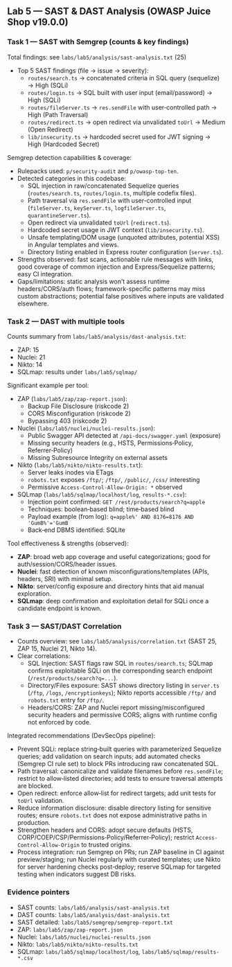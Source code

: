 ## Lab 5 — SAST & DAST Analysis (OWASP Juice Shop v19.0.0)

### Task 1 — SAST with Semgrep (counts & key findings)
Total findings: see `labs/lab5/analysis/sast-analysis.txt` (25)

- Top 5 SAST findings (file → issue → severity):
  - `routes/search.ts` → concatenated criteria in SQL query (sequelize) → High (SQLi)
  - `routes/login.ts` → SQL built with user input (email/password) → High (SQLi)
  - `routes/fileServer.ts` → `res.sendFile` with user‑controlled path → High (Path Traversal)
  - `routes/redirect.ts` → open redirect via unvalidated `toUrl` → Medium (Open Redirect)
  - `lib/insecurity.ts` → hardcoded secret used for JWT signing → High (Hardcoded Secret)

Semgrep detection capabilities & coverage:
- Rulepacks used: `p/security-audit` and `p/owasp-top-ten`.
- Detected categories in this codebase:
  - SQL injection in raw/concatenated Sequelize queries (`routes/search.ts`, `routes/login.ts`, multiple codefix files).
  - Path traversal via `res.sendFile` with user-controlled input (`fileServer.ts`, `keyServer.ts`, `logfileServer.ts`, `quarantineServer.ts`).
  - Open redirect via unvalidated `toUrl` (`redirect.ts`).
  - Hardcoded secret usage in JWT context (`lib/insecurity.ts`).
  - Unsafe templating/DOM usage (unquoted attributes, potential XSS) in Angular templates and views.
  - Directory listing enabled in Express router configuration (`server.ts`).
- Strengths observed: fast scans, actionable rule messages with links, good coverage of common injection and Express/Sequelize patterns; easy CI integration.
- Gaps/limitations: static analysis won’t assess runtime headers/CORS/auth flows; framework-specific patterns may miss custom abstractions; potential false positives where inputs are validated elsewhere.

### Task 2 — DAST with multiple tools
Counts summary from `labs/lab5/analysis/dast-analysis.txt`:
- ZAP: 15
- Nuclei: 21
- Nikto: 14
- SQLmap: results under `labs/lab5/sqlmap/`

Significant example per tool:
- ZAP (`labs/lab5/zap/zap-report.json`):
  - Backup File Disclosure (riskcode 2)
  - CORS Misconfiguration (riskcode 2)
  - Bypassing 403 (riskcode 2)
- Nuclei (`labs/lab5/nuclei/nuclei-results.json`):
  - Public Swagger API detected at `/api-docs/swagger.yaml` (exposure)
  - Missing security headers (e.g., HSTS, Permissions‑Policy, Referrer‑Policy)
  - Missing Subresource Integrity on external assets
- Nikto (`labs/lab5/nikto/nikto-results.txt`):
  - Server leaks inodes via ETags
  - `robots.txt` exposes `/ftp/`; `/ftp/`, `/public/`, `/css/` interesting
  - Permissive `Access-Control-Allow-Origin: *` observed
- SQLmap (`labs/lab5/sqlmap/localhost/log`, `results-*.csv`):
  - Injection point confirmed: `GET /rest/products/search?q=apple`
  - Techniques: boolean‑based blind; time‑based blind
  - Payload example (from log): `q=apple%' AND 8176=8176 AND 'GumB%'='GumB`
  - Back‑end DBMS identified: SQLite

Tool effectiveness & strengths (observed):
- **ZAP**: broad web app coverage and useful categorizations; good for auth/session/CORS/header issues.
- **Nuclei**: fast detection of known misconfigurations/templates (APIs, headers, SRI) with minimal setup.
- **Nikto**: server/config exposure and directory hints that aid manual exploration.
- **SQLmap**: deep confirmation and exploitation detail for SQLi once a candidate endpoint is known.

### Task 3 — SAST/DAST Correlation
- Counts overview: see `labs/lab5/analysis/correlation.txt` (SAST 25, ZAP 15, Nuclei 21, Nikto 14).
- Clear correlations:
  - SQL Injection: SAST flags raw SQL in `routes/search.ts`; SQLmap confirms exploitable SQLi on the corresponding search endpoint (`/rest/products/search?q=...`).
  - Directory/Files exposure: SAST shows directory listing in `server.ts` (`/ftp`, `/logs`, `/encryptionkeys`); Nikto reports accessible `/ftp/` and `robots.txt` entry for `/ftp/`.
  - Headers/CORS: ZAP and Nuclei report missing/misconfigured security headers and permissive CORS; aligns with runtime config not enforced by code.

Integrated recommendations (DevSecOps pipeline):
- Prevent SQLi: replace string‑built queries with parameterized Sequelize queries; add validation on search inputs; add automated checks (Semgrep CI rule set) to block PRs introducing raw concatenated SQL.
- Path traversal: canonicalize and validate filenames before `res.sendFile`; restrict to allow‑listed directories; add tests to ensure traversal attempts are blocked.
- Open redirect: enforce allow‑list for redirect targets; add unit tests for `toUrl` validation.
- Reduce information disclosure: disable directory listing for sensitive routes; ensure `robots.txt` does not expose administrative paths in production.
- Strengthen headers and CORS: adopt secure defaults (HSTS, CORP/COEP/CSP/Permissions‑Policy/Referrer‑Policy); restrict `Access-Control-Allow-Origin` to trusted origins.
- Process integration: run Semgrep on PRs; run ZAP baseline in CI against preview/staging; run Nuclei regularly with curated templates; use Nikto for server hardening checks post‑deploy; reserve SQLmap for targeted testing when indicators suggest DB risks.

### Evidence pointers
- SAST counts: `labs/lab5/analysis/sast-analysis.txt`
- DAST counts: `labs/lab5/analysis/dast-analysis.txt`
- SAST detailed: `labs/lab5/semgrep/semgrep-report.txt`
- ZAP: `labs/lab5/zap/zap-report.json`
- Nuclei: `labs/lab5/nuclei/nuclei-results.json`
- Nikto: `labs/lab5/nikto/nikto-results.txt`
- SQLmap: `labs/lab5/sqlmap/localhost/log`, `labs/lab5/sqlmap/results-*.csv`


